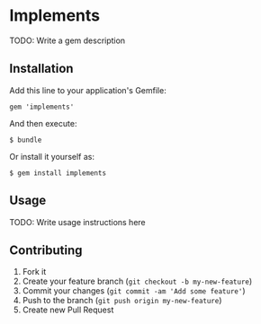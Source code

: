 # Implements

TODO: Write a gem description

## Installation

Add this line to your application's Gemfile:

    gem 'implements'

And then execute:

    $ bundle

Or install it yourself as:

    $ gem install implements

## Usage

TODO: Write usage instructions here

## Contributing

1. Fork it
2. Create your feature branch (`git checkout -b my-new-feature`)
3. Commit your changes (`git commit -am 'Add some feature'`)
4. Push to the branch (`git push origin my-new-feature`)
5. Create new Pull Request
